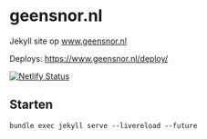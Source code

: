 # geensnor.nl

Jekyll site op www.geensnor.nl

Deploys: https://www.geensnor.nl/deploy/

[![Netlify Status](https://api.netlify.com/api/v1/badges/2904bdc7-8798-4c5a-a256-7104eab6a101/deploy-status)](https://app.netlify.com/sites/geensnor/deploys)

## Starten

`bundle exec jekyll serve --livereload --future`
